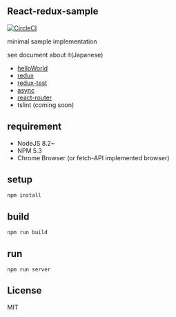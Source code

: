 
## React-redux-sample

[![CircleCI](https://circleci.com/gh/uryyyyyyy/react-redux-sample/tree/tslint.svg?style=svg)](https://circleci.com/gh/uryyyyyyy/react-redux-sample/tree/tslint)

minimal sample implementation

see document about it(Japanese)

- [helloWorld](http://qiita.com/uryyyyyyy/items/63969d6ed9341affdffb)
- [redux](http://qiita.com/uryyyyyyy/items/3ad88cf9ca9393335f8c)
- [redux-test](http://qiita.com/uryyyyyyy/items/7d4b0ede3f2b973d6951)
- [async](http://qiita.com/uryyyyyyy/items/41334a810f1501ece87d)
- [react-router](http://qiita.com/uryyyyyyy/items/30733e9cd140e60c52bd)
- tslint (coming soon)

## requirement

- NodeJS 8.2~
- NPM 5.3
- Chrome Browser (or fetch-API implemented browser)

## setup

`npm install`

## build

`npm run build`

## run

`npm run server`

## License

MIT
